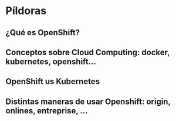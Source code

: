 # Píldoras

## ¿Qué es OpenShift?

## Conceptos sobre Cloud Computing: docker, kubernetes, openshift...

## OpenShift us Kubernetes

## Distintas maneras de usar Openshift: origin, onlines, entreprise, ...
